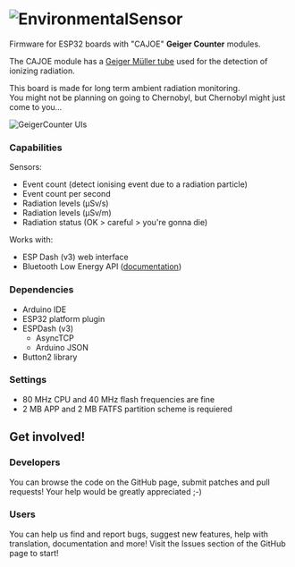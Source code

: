 # ![EnvironmentalSensor](https://i.imgur.com/e4Gf8NV.png)

Firmware for ESP32 boards with "CAJOE" **Geiger Counter** modules.

The CAJOE module has a [Geiger Müller tube](https://en.wikipedia.org/wiki/Geiger%E2%80%93M%C3%BCller_tube) used for the detection of ionizing radiation.

This board is made for long term ambient radiation monitoring.  
You might not be planning on going to Chernobyl, but Chernobyl might just come to you...

![GeigerCounter UIs](https://i.imgur.com/8hAUht4.png)

### Capabilities

Sensors:
* Event count (detect ionising event due to a radiation particle)
* Event count per second
* Radiation levels (µSv/s)
* Radiation levels (µSv/m)
* Radiation status (OK > careful > you're gonna die)

Works with:
* ESP Dash (v3) web interface
* Bluetooth Low Energy API ([documentation](doc/geigercounter-ble-api.md))

### Dependencies

- Arduino IDE
- ESP32 platform plugin
- ESPDash (v3)
  - AsyncTCP
  - Arduino JSON
- Button2 library

### Settings

* 80 MHz CPU and 40 MHz flash frequencies are fine
* 2 MB APP and 2 MB FATFS partition scheme is requiered


## Get involved!

### Developers

You can browse the code on the GitHub page, submit patches and pull requests! Your help would be greatly appreciated ;-)

### Users

You can help us find and report bugs, suggest new features, help with translation, documentation and more! Visit the Issues section of the GitHub page to start!
